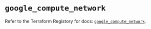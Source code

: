 # `google_compute_network`

Refer to the Terraform Registory for docs: [`google_compute_network`](https://registry.terraform.io/providers/hashicorp/google-beta/4.81.0/docs/resources/google_compute_network).
